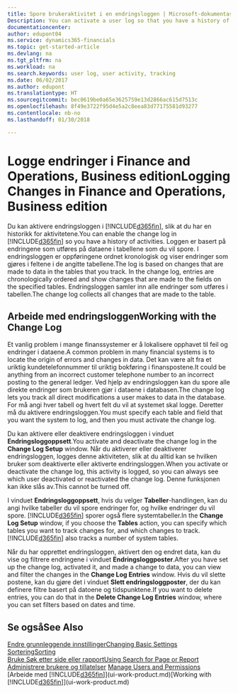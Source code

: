 ```yaml
---
title: Spore brukeraktivitet i en endringsloggen | Microsoft-dokumentasjon
Description: You can activate a user log so that you have a history of any changes made to data in tracked tables.
documentationcenter: 
author: edupont04
ms.service: dynamics365-financials
ms.topic: get-started-article
ms.devlang: na
ms.tgt_pltfrm: na
ms.workload: na
ms.search.keywords: user log, user activity, tracking
ms.date: 06/02/2017
ms.author: edupont
ms.translationtype: HT
ms.sourcegitcommit: bec0619be0a65e3625759e13d2866ac615d7513c
ms.openlocfilehash: 8f49e3722f95d4e5a2c8eea83d77175581d93277
ms.contentlocale: nb-no
ms.lasthandoff: 01/30/2018

---
```

# <a name="logging-changes-in-finance-and-operations-business-edition"></a><span data-ttu-id="99b1c-102">Logge endringer i Finance and Operations, Business edition</span><span class="sxs-lookup"><span data-stu-id="99b1c-102">Logging Changes in Finance and Operations, Business edition</span></span> 
<span data-ttu-id="99b1c-103">Du kan aktivere endringsloggen i [!INCLUDE[d365fin](includes/d365fin_md.md)], slik at du har en historikk for aktivitetene.</span><span class="sxs-lookup"><span data-stu-id="99b1c-103">You can enable the change log in [!INCLUDE[d365fin](includes/d365fin_md.md)] so you have a history of activities.</span></span> <span data-ttu-id="99b1c-104">Loggen er basert på endringene som utføres på dataene i tabellene som du vil spore. I endringsloggen er oppføringene ordnet kronologisk og viser endringer som gjøres i feltene i de angitte tabellene.</span><span class="sxs-lookup"><span data-stu-id="99b1c-104">The log is based on changes that are made to data in the tables that you track. In the change log, entries are chronologically ordered and show changes that are made to the fields on the specified tables.</span></span> <span data-ttu-id="99b1c-105">Endringsloggen samler inn alle endringer som utføres i tabellen.</span><span class="sxs-lookup"><span data-stu-id="99b1c-105">The change log collects all changes that are made to the table.</span></span>  

## <a name="working-with-the-change-log"></a><span data-ttu-id="99b1c-106">Arbeide med endringsloggen</span><span class="sxs-lookup"><span data-stu-id="99b1c-106">Working with the Change Log</span></span>
<span data-ttu-id="99b1c-107">Et vanlig problem i mange finanssystemer er å lokalisere opphavet til feil og endringer i dataene.</span><span class="sxs-lookup"><span data-stu-id="99b1c-107">A common problem in many financial systems is to locate the origin of errors and changes in data.</span></span> <span data-ttu-id="99b1c-108">Det kan være alt fra et uriktig kundetelefonnummer til uriktig bokføring i finanspostene.</span><span class="sxs-lookup"><span data-stu-id="99b1c-108">It could be anything from an incorrect customer telephone number to an incorrect posting to the general ledger.</span></span> <span data-ttu-id="99b1c-109">Ved hjelp av endringsloggen kan du spore alle direkte endringer som brukeren gjør i dataene i databasen.</span><span class="sxs-lookup"><span data-stu-id="99b1c-109">The change log lets you track all direct modifications a user makes to data in the database.</span></span> <span data-ttu-id="99b1c-110">For må angi hver tabell og hvert felt du vil at systemet skal logge. Deretter må du aktivere endringsloggen.</span><span class="sxs-lookup"><span data-stu-id="99b1c-110">You must specify each table and field that you want the system to log, and then you must activate the change log.</span></span>  

<span data-ttu-id="99b1c-111">Du kan aktivere eller deaktivere endringsloggen i vinduet **Endringsloggoppsett**.</span><span class="sxs-lookup"><span data-stu-id="99b1c-111">You activate and deactivate the change log in the **Change Log Setup** window.</span></span> <span data-ttu-id="99b1c-112">Når du aktiverer eller deaktiverer endringsloggen, logges denne aktiviteten, slik at du alltid kan se hvilken bruker som deaktiverte eller aktiverte endringsloggen.</span><span class="sxs-lookup"><span data-stu-id="99b1c-112">When you activate or deactivate the change log, this activity is logged, so you can always see which user deactivated or reactivated the change log.</span></span> <span data-ttu-id="99b1c-113">Denne funksjonen kan ikke slås av.</span><span class="sxs-lookup"><span data-stu-id="99b1c-113">This cannot be turned off.</span></span>  

<span data-ttu-id="99b1c-114">I vinduet **Endringsloggoppsett**, hvis du velger **Tabeller**-handlingen, kan du angi hvilke tabeller du vil spore endringer for, og hvilke endringer du vil spore. [!INCLUDE[d365fin](includes/d365fin_md.md)] sporer også flere systemtabeller.</span><span class="sxs-lookup"><span data-stu-id="99b1c-114">In the **Change Log Setup** window, if you choose the **Tables** action, you can specify which tables you want to track changes for, and which changes to track. [!INCLUDE[d365fin](includes/d365fin_md.md)] also tracks a number of system tables.</span></span>

<span data-ttu-id="99b1c-115">Når du har opprettet endringsloggen, aktivert den og endret data, kan du vise og filtrere endringene i vinduet **Endringsloggposter**.</span><span class="sxs-lookup"><span data-stu-id="99b1c-115">After you have set up the change log, activated it, and made a change to data, you can view and filter the changes in the **Change Log Entries** window.</span></span> <span data-ttu-id="99b1c-116">Hvis du vil slette postene, kan du gjøre det i vinduet **Slett endringsloggposter**, der du kan definere filtre basert på datoene og tidspunktene.</span><span class="sxs-lookup"><span data-stu-id="99b1c-116">If you want to delete entries, you can do that in the **Delete Change Log Entries** window, where you can set filters based on dates and time.</span></span>  

## <a name="see-also"></a><span data-ttu-id="99b1c-117">Se også</span><span class="sxs-lookup"><span data-stu-id="99b1c-117">See Also</span></span>
[<span data-ttu-id="99b1c-118">Endre grunnleggende innstillinger</span><span class="sxs-lookup"><span data-stu-id="99b1c-118">Changing Basic Settings</span></span>](ui-change-basic-settings.md)  
[<span data-ttu-id="99b1c-119">Sortering</span><span class="sxs-lookup"><span data-stu-id="99b1c-119">Sorting</span></span>](ui-sorting.md)  
[<span data-ttu-id="99b1c-120">Bruke Søk etter side eller rapport</span><span class="sxs-lookup"><span data-stu-id="99b1c-120">Using Search for Page or Report</span></span>](ui-search.md)  
<span data-ttu-id="99b1c-121">[Administrere brukere og tillatelser](ui-how-users-permissions.md)  </span><span class="sxs-lookup"><span data-stu-id="99b1c-121">[Manage Users and Permissions](ui-how-users-permissions.md)  </span></span>  
<span data-ttu-id="99b1c-122">[Arbeide med [!INCLUDE[d365fin](includes/d365fin_md.md)]](ui-work-product.md)</span><span class="sxs-lookup"><span data-stu-id="99b1c-122">[Working with [!INCLUDE[d365fin](includes/d365fin_md.md)]](ui-work-product.md)</span></span>  

